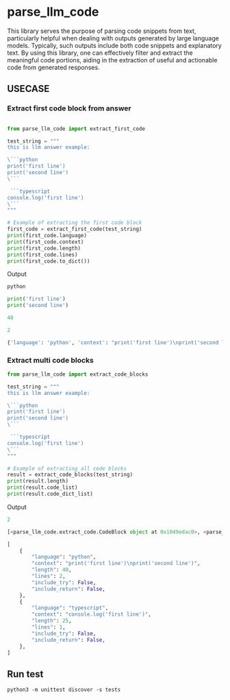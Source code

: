 # parse_llm_code

This library serves the purpose of parsing code snippets from text, particularly helpful when dealing with outputs generated by large language models. Typically, such outputs include both code snippets and explanatory text. By using this library, one can effectively filter and extract the meaningful code portions, aiding in the extraction of useful and actionable code from generated responses.

## USECASE

### Extract first code block from answer

```python

from parse_llm_code import extract_first_code

test_string = """
this is llm answer example:

\```python
print('first line')
print('second line')
\```

 ```typescript
console.log('first line')
\```
"""

# Example of extracting the first code block
first_code = extract_first_code(test_string)
print(first_code.language)
print(first_code.context)
print(first_code.length)
print(first_code.lines)
print(first_code.to_dict())
```

Output

```python
python

print('first line')
print('second line')

40

2

{'language': 'python', 'context': "print('first line')\nprint('second line')", 'length': 40, 'lines': 2, 'include_try': False, 'include_return': False}
```

### Extract multi code blocks

```python
from parse_llm_code import extract_code_blocks

test_string = """
this is llm answer example:

\```python
print('first line')
print('second line')
\```

 ```typescript
console.log('first line')
\```
"""

# Example of extracting all code blocks
result = extract_code_blocks(test_string)
print(result.length)
print(result.code_list)
print(result.code_dict_list)
```

Output

```python
2

[<parse_llm_code.extract_code.CodeBlock object at 0x1049edac0>, <parse_llm_code.extract_code.CodeBlock object at 0x1049edfd0>]

[
    {
        "language": "python",
        "context": "print('first line')\nprint('second line')",
        "length": 40,
        "lines": 2,
        "include_try": False,
        "include_return": False,
    },
    {
        "language": "typescript",
        "context": "console.log('first line')",
        "length": 25,
        "lines": 1,
        "include_try": False,
        "include_return": False,
    },
]
```

## Run test

`python3 -m unittest discover -s tests`
